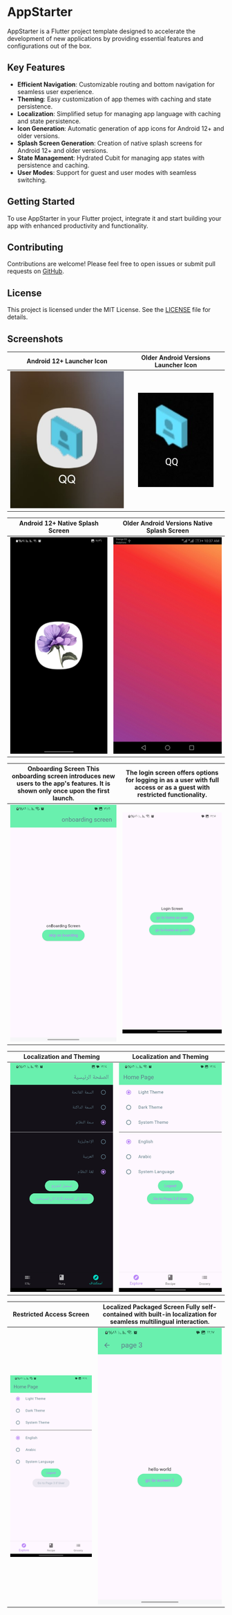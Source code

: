 # AppStarter

AppStarter is a Flutter project template designed to accelerate the development of new applications by providing essential features and configurations out of the box.

## Key Features

- **Efficient Navigation**: Customizable routing and bottom navigation for seamless user experience.
- **Theming**: Easy customization of app themes with caching and state persistence.
- **Localization**: Simplified setup for managing app language with caching and state persistence.
- **Icon Generation**: Automatic generation of app icons for Android 12+ and older versions.
- **Splash Screen Generation**: Creation of native splash screens for Android 12+ and older versions.
- **State Management**: Hydrated Cubit for managing app states with persistence and caching.
- **User Modes**: Support for guest and user modes with seamless switching.

## Getting Started

To use AppStarter in your Flutter project, integrate it and start building your app with enhanced productivity and functionality.

## Contributing

Contributions are welcome! Please feel free to open issues or submit pull requests on [GitHub](httpsgithub.commohamedebrahim7App-Starter).

## License

This project is licensed under the MIT License. See the [LICENSE](LICENSE) file for details.

## Screenshots

| Android 12+ Launcher Icon        | Older Android Versions Launcher Icon       |
|:-------------------------:|:-------------------------:|
| ![Android 12+ Launcher Icon](screen_shots/Screenshot_1.jpg)  | ![Older Android Versions Launcher Icon](screen_shots/Screenshot_2.jpg)  |

| Android 12+ Native Splash Screen       | Older Android Versions Native Splash Screen      |
|:-------------------------:|:-------------------------:|
| ![Android 12+ Native Splash Screen](screen_shots/Screenshot_3.jpg)  | ![Older Android Versions Native Splash Screen](screen_shots/Screenshot_4.jpg)  |

| Onboarding Screen This onboarding screen introduces new users to the app's features. It is shown only once upon the first launch.            | The login screen offers options for logging in as a user with full access or as a guest with restricted functionality.       |
|:-------------------------:|:-------------------------:|
| ![Onboarding Screen](screen_shots/Screenshot_5.jpg)  | ![Login Screen](screen_shots/Screenshot_6.jpg)  |

| Localization  and   Theming   |    Localization and Theming	   |
|:-------------------------:|:-------------------------:|
| ![Localization](screen_shots/Screenshot_7.jpg)  | ![Theming](screen_shots/Screenshot_8.jpg)  |

| Restricted Access Screen        | Localized Packaged Screen Fully self-contained with built-in localization for seamless multilingual interaction. |
|:-------------------------:|:-------------------------:|
| ![Localization](screen_shots/Screenshot_9.jpg)  | ![Theming](screen_shots/Screenshot_10.jpg)  |


